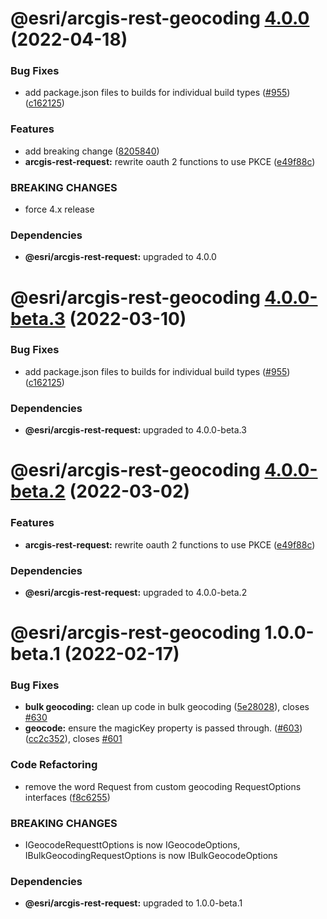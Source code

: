 # @esri/arcgis-rest-geocoding [4.0.0](https://github.com/Esri/arcgis-rest-js/compare/@esri/arcgis-rest-geocoding@3.4.3...@esri/arcgis-rest-geocoding@4.0.0) (2022-04-18)


### Bug Fixes

* add package.json files to builds for individual build types ([#955](https://github.com/Esri/arcgis-rest-js/issues/955)) ([c162125](https://github.com/Esri/arcgis-rest-js/commit/c16212594f0b914425548be5d61d7435d54a2718))


### Features

* add breaking change ([8205840](https://github.com/Esri/arcgis-rest-js/commit/8205840d81106173fdb1fe3750822e1754611c3b))
* **arcgis-rest-request:** rewrite oauth 2 functions to use PKCE ([e49f88c](https://github.com/Esri/arcgis-rest-js/commit/e49f88c700694aed472733527124c4d0d54e45d6))


### BREAKING CHANGES

* force 4.x release





### Dependencies

* **@esri/arcgis-rest-request:** upgraded to 4.0.0

# @esri/arcgis-rest-geocoding [4.0.0-beta.3](https://github.com/Esri/arcgis-rest-js/compare/@esri/arcgis-rest-geocoding@4.0.0-beta.2...@esri/arcgis-rest-geocoding@4.0.0-beta.3) (2022-03-10)


### Bug Fixes

* add package.json files to builds for individual build types ([#955](https://github.com/Esri/arcgis-rest-js/issues/955)) ([c162125](https://github.com/Esri/arcgis-rest-js/commit/c16212594f0b914425548be5d61d7435d54a2718))





### Dependencies

* **@esri/arcgis-rest-request:** upgraded to 4.0.0-beta.3

# @esri/arcgis-rest-geocoding [4.0.0-beta.2](https://github.com/Esri/arcgis-rest-js/compare/@esri/arcgis-rest-geocoding@4.0.0-beta.1...@esri/arcgis-rest-geocoding@4.0.0-beta.2) (2022-03-02)


### Features

* **arcgis-rest-request:** rewrite oauth 2 functions to use PKCE ([e49f88c](https://github.com/Esri/arcgis-rest-js/commit/e49f88c700694aed472733527124c4d0d54e45d6))





### Dependencies

* **@esri/arcgis-rest-request:** upgraded to 4.0.0-beta.2

# @esri/arcgis-rest-geocoding 1.0.0-beta.1 (2022-02-17)


### Bug Fixes

* **bulk geocoding:** clean up code in bulk geocoding ([5e28028](https://github.com/Esri/arcgis-rest-js/commit/5e28028ff998422ce300afa4bf6fb0284b7cc5a8)), closes [#630](https://github.com/Esri/arcgis-rest-js/issues/630)
* **geocode:** ensure the magicKey property is passed through. ([#603](https://github.com/Esri/arcgis-rest-js/issues/603)) ([cc2c352](https://github.com/Esri/arcgis-rest-js/commit/cc2c352accd8b0090177f3b45fec68d95431b96e)), closes [#601](https://github.com/Esri/arcgis-rest-js/issues/601)


### Code Refactoring

* remove the word Request from custom geocoding RequestOptions interfaces ([f8c6255](https://github.com/Esri/arcgis-rest-js/commit/f8c6255ea471a1861cbbacdf03b1beb584148a8f))


### BREAKING CHANGES

* IGeocodeRequesttOptions is now IGeocodeOptions, IBulkGeocodingRequestOptions is now
IBulkGeocodeOptions





### Dependencies

* **@esri/arcgis-rest-request:** upgraded to 1.0.0-beta.1
